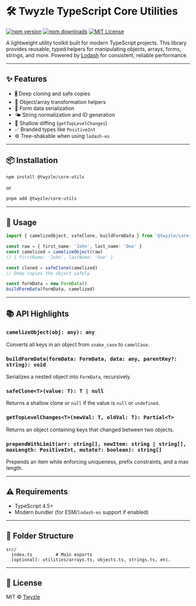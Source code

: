 # 🛠️ Twyzle TypeScript Core Utilities

[![npm version](https://img.shields.io/npm/v/@twyzle/core-utils)](https://www.npmjs.com/package/@twyzle/core-utils)
[![npm downloads](https://img.shields.io/npm/dm/@twyzle/core-utils)](https://www.npmjs.com/package/@twyzle/core-utils)
[![MIT License](https://img.shields.io/badge/license-MIT-blue.svg)](LICENSE)

A lightweight utility toolkit built for modern TypeScript projects. This library provides reusable, typed helpers for manipulating objects, arrays, forms, strings, and more. Powered by [Lodash](https://lodash.com/) for consistent, reliable performance.

---

## ✨ Features

* 🖁️ Deep cloning and safe copies
* 🧱 Object/array transformation helpers
* 📄 Form data serialization
* 🌤️ String normalization and ID generation
* 🧪 Shallow diffing (`getTopLevelChanges`)
* ✅ Branded types like `PositiveInt`
* ⚙️ Tree-shakable when using `lodash-es`

---

## 📦 Installation

```bash
npm install @twyzle/core-utils
```

or

```bash
pnpm add @twyzle/core-utils
```

---

## 🚀 Usage

```ts
import { camelizeObject, safeClone, buildFormData } from '@twyzle/core-utils'

const raw = { first_name: 'John', last_name: 'Doe' }
const camelized = camelizeObject(raw)
// { firstName: 'John', lastName: 'Doe' }

const cloned = safeClone(camelized)
// Deep copies the object safely

const formData = new FormData()
buildFormData(formData, camelized)
```

---

## 📚 API Highlights

### `camelizeObject(obj: any): any`

Converts all keys in an object from `snake_case` to `camelCase`.

### `buildFormData(formData: FormData, data: any, parentKey?: string): void`

Serializes a nested object into `FormData`, recursively.

### `safeClone<T>(value: T): T | null`

Returns a shallow clone or `null` if the value is `null` or `undefined`.

### `getTopLevelChanges<T>(newVal: T, oldVal: T): Partial<T>`

Returns an object containing keys that changed between two objects.

### `prependWithLimit(arr: string[], newItem: string | string[], maxLength: PositiveInt, mutate?: boolean): string[]`

Prepends an item while enforcing uniqueness, prefix constraints, and a max length.

---

## ⚠️ Requirements

* TypeScript 4.5+
* Modern bundler (for ESM/`lodash-es` support if enabled)

---

## 📁 Folder Structure

```
src/
  index.ts         # Main exports
  [optional]: utilities/arrays.ts, objects.ts, strings.ts, etc.
```

---

## 📝 License

MIT © [Twyzle](https://github.com/twyzle)
